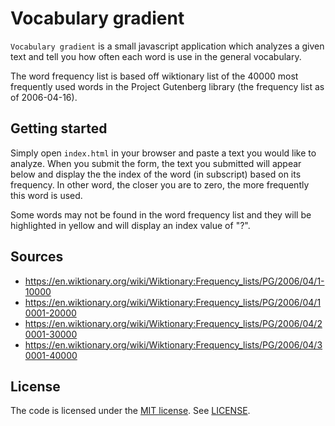 # Vocabulary gradient

`Vocabulary gradient` is a small javascript application which analyzes a given text and tell you how often each word is use in the general vocabulary.

The word frequency list is based off wiktionary list of the 40000 most frequently used words in the Project Gutenberg library (the frequency list as of 2006-04-16).

## Getting started

Simply open `index.html` in your browser and paste a text you would like to analyze. When you submit the form, the text you submitted will appear below and display the the index of the word (in subscript) based on its frequency. In other word, the closer you are to zero, the more frequently this word is used.

Some words may not be found in the word frequency list and they will be highlighted in yellow and will display an index value of "?".

## Sources

* https://en.wiktionary.org/wiki/Wiktionary:Frequency_lists/PG/2006/04/1-10000
* https://en.wiktionary.org/wiki/Wiktionary:Frequency_lists/PG/2006/04/10001-20000
* https://en.wiktionary.org/wiki/Wiktionary:Frequency_lists/PG/2006/04/20001-30000
* https://en.wiktionary.org/wiki/Wiktionary:Frequency_lists/PG/2006/04/30001-40000

## License

The code is licensed under the [MIT license](http://choosealicense.com/licenses/mit/). See [LICENSE](LICENSE).
